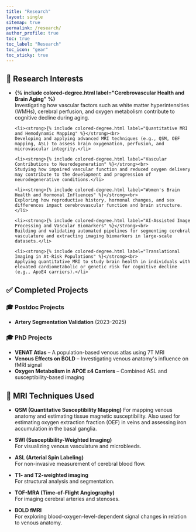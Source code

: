 ```yaml
---
title: "Research"
layout: single
sitemap: true
permalink: /research/
author_profile: true
toc: true
toc_label: "Research"
toc_icon: "gear"
toc_sticky: true
---
```


## 🧠 Research Interests
<div class="archive__item">

  <ul>
    <li><strong>{% include colored-degree.html label="Cerebrovascular Health and Brain Aging" %}</strong><br>
    Investigating how vascular factors such as white matter hyperintensities (WMHs), cerebral perfusion, and oxygen metabolism contribute to cognitive decline during aging.</li>

    <li><strong>{% include colored-degree.html label="Quantitative MRI and Hemodynamic Mapping" %}</strong><br>
    Developing and applying advanced MRI techniques (e.g., QSM, OEF mapping, ASL) to assess brain oxygenation, perfusion, and microvascular integrity.</li>

    <li><strong>{% include colored-degree.html label="Vascular Contributions to Neurodegeneration" %}</strong><br>
    Studying how impaired vascular function and reduced oxygen delivery may contribute to the development and progression of neurodegenerative conditions.</li>

    <li><strong>{% include colored-degree.html label="Women's Brain Health and Hormonal Influences" %}</strong><br>
    Exploring how reproductive history, hormonal changes, and sex differences impact cerebrovascular function and brain structure.</li>

    <li><strong>{% include colored-degree.html label="AI-Assisted Image Processing and Vascular Biomarkers" %}</strong><br>
    Building and validating automated pipelines for segmenting cerebral vasculature and extracting imaging biomarkers in large-scale datasets.</li>

    <li><strong>{% include colored-degree.html label="Translational Imaging in At-Risk Populations" %}</strong><br>
    Applying quantitative MRI to study brain health in individuals with elevated cardiometabolic or genetic risk for cognitive decline (e.g., ApoE4 carriers).</li>
  </ul>
  
</div>

  
## ✅ Completed Projects

### 🎓 Postdoc Projects
- **Artery Segmentation Validation** (2023–2025) 

### 🎓 PhD Projects
- **VENAT Atlas** – A population-based venous atlas using 7T MRI  
- **Venous Effects on BOLD** – Investigating venous anatomy's influence on fMRI signal   
- **Oxygen Metabolism in APOE ε4 Carriers** – Combined ASL and susceptibility-based imaging 

## 🧲 MRI Techniques Used
- **QSM (Quantitative Susceptibility Mapping)** 
  For mapping venous anatomy and estimating tissue magnetic susceptibility. Also used for estimating oxygen extraction fraction (OEF) in veins and assessing iron accumulation in the basal ganglia.

- **SWI (Susceptibility-Weighted Imaging)**  
  For visualizing venous vasculature and microbleeds.

- **ASL (Arterial Spin Labeling)**  
  For non-invasive measurement of cerebral blood flow.

- **T1- and T2-weighted imaging**  
  For structural analysis and segmentation.

- **TOF-MRA (Time-of-Flight Angiography)**  
  For imaging cerebral arteries and stenoses.

- **BOLD fMRI**  
  For exploring blood-oxygen-level-dependent signal changes in relation to venous anatomy.
